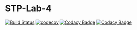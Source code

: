 # STP-Lab-4
[![Build Status](https://travis-ci.org/igorpodosonov/STP-Lab-4.svg?branch=master)](https://travis-ci.org/igorpodosonov/STP-Lab-4)
[![codecov](https://codecov.io/gh/igorpodosonov/STP-Lab-4/branch/master/graph/badge.svg)](https://codecov.io/gh/igorpodosonov/STP-Lab-4)
[![Codacy Badge](https://api.codacy.com/project/badge/Grade/dafec64dbea54db89dce6bd1e8106e74)](https://www.codacy.com/app/igorpodosonov/STP-Lab-4?utm_source=github.com&amp;utm_medium=referral&amp;utm_content=igorpodosonov/STP-Lab-4&amp;utm_campaign=Badge_Grade)
[![Codacy Badge](https://api.codacy.com/project/badge/Coverage/dafec64dbea54db89dce6bd1e8106e74)](https://www.codacy.com/app/igorpodosonov/STP-Lab-4?utm_source=github.com&utm_medium=referral&utm_content=igorpodosonov/STP-Lab-4&utm_campaign=Badge_Coverage)
